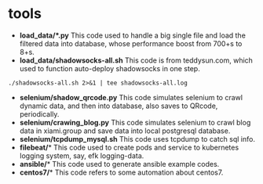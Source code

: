 # tools

- **load_data/*.py**
This code used to handle a big single file and load the filtered data into database, whose performance boost from 700+s to 8+s.
- **load_data/shadowsocks-all.sh**
This code is from teddysun.com, which used to function auto-deploy shadowsocks in one step.
```
./shadowsocks-all.sh 2>&1 | tee shadowsocks-all.log
```
- **selenium/shadow_qrcode.py**
This code simulates selenium to crawl dynamic data, and then into database, also saves to QRcode, periodically.
- **selenium/crawing_blog.py**
This code simulates selenium to crawl blog data in xiami.group and save data into local postgresql database.
- **selenium/tcpdump_mysql.sh**
This code uses tcpdump to catch sql info.
- **filebeat/***
This code used to create pods and service to kubernetes logging system, say, efk logging-data.
- **ansible/***
This code used to generate ansible example codes.
- **centos7/***
This code refers to some automation about centos7.
